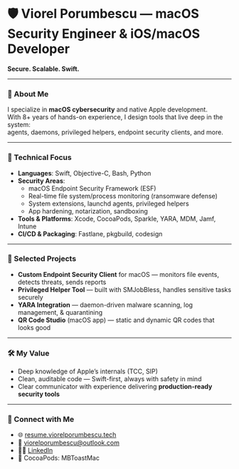 # 🛡️ Viorel Porumbescu — macOS Security Engineer & iOS/macOS Developer  
**Secure. Scalable. Swift.**

---

### 🔐 About Me  
I specialize in **macOS cybersecurity** and native Apple development.  
With 8+ years of hands-on experience, I design tools that live deep in the system:  
agents, daemons, privileged helpers, endpoint security clients, and more.

---

### 🧰 Technical Focus  
- **Languages**: Swift, Objective-C, Bash, Python  
- **Security Areas**:
  - macOS Endpoint Security Framework (ESF)
  - Real-time file system/process monitoring (ransomware defense)
  - System extensions, launchd agents, privileged helpers
  - App hardening, notarization, sandboxing
- **Tools & Platforms**: Xcode, CocoaPods, Sparkle, YARA, MDM, Jamf, Intune  
- **CI/CD & Packaging**: Fastlane, pkgbuild, codesign

---

### 🧪 Selected Projects  
- **Custom Endpoint Security Client** for macOS — monitors file events, detects threats, sends reports  
- **Privileged Helper Tool** — built with SMJobBless, handles sensitive tasks securely  
- **YARA Integration** — daemon-driven malware scanning, log management, & quarantining  
- **QR Code Studio** (macOS app) — static and dynamic QR codes that looks good 

---

### 🛠️ My Value  
- Deep knowledge of Apple’s internals (TCC, SIP)  
- Clean, auditable code — Swift-first, always with safety in mind  
- Clear communicator with experience delivering **production-ready security tools**

---

### 🔗 Connect with Me  
- 🌐 [resume.viorelporumbescu.tech](https://resume.viorelporumbescu.tech)  
- 📧 viorelporumbescu@outlook.com  
- 🧑‍💼 [LinkedIn](https://www.linkedin.com/in/viorel-porumbescu/)  
- 🍎 CocoaPods: MBToastMac  
